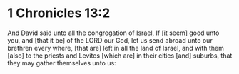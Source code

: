 # 1 Chronicles 13:2

And David said unto all the congregation of Israel, If [it seem] good unto you, and [that it be] of the LORD our God, let us send abroad unto our brethren every where, [that are] left in all the land of Israel, and with them [also] to the priests and Levites [which are] in their cities [and] suburbs, that they may gather themselves unto us: